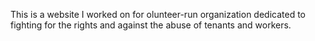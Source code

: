 
This is a website I worked on for olunteer-run organization dedicated to fighting for the rights and against the abuse of tenants and workers.
